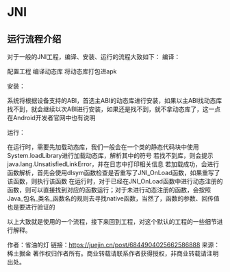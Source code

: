 # JNI

## 运行流程介绍

对于一般的JNI工程，编译、安装、运行的流程大致如下：
编译：

配置工程
编译动态库
将动态库打包进apk

安装：

系统将根据设备支持的ABI，首选主ABI的动态库进行安装，如果以主ABI找动态库找不到，就会继续以次ABI进行安装，如果还是找不到，就不拿动态库了，这一点在Android开发者官网中也有说明

运行：

在运行时，需要先加载动态库，我们一般会在一个类的静态代码块中使用System.loadLibrary进行加载动态库，解析其中的符号
若找不到库，则会提示java.lang.UnsatisfiedLinkError，并在日志中打印相关信息
若加载成功，会进行函数解析，首先会使用dlsym函数检查是否重写了JNI_OnLoad函数，如果重写了该函数，则执行该函数
在运行时，对于已经在JNI_OnLoad函数中进行动态注册的函数，则可以直接找到对应的函数运行；对于未进行动态注册的函数，会按照Java_包名_类名_函数名的规则去寻找native函数，当然了，函数的参数、回传值也是要进行验证的

以上大致就是使用的一个流程，接下来回到工程，对这个默认的工程的一些细节进行解释。

作者：省油的灯
链接：https://juejin.cn/post/6844904025662586888
来源：稀土掘金
著作权归作者所有。商业转载请联系作者获得授权，非商业转载请注明出处。